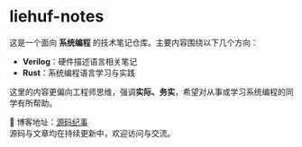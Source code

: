 # liehuf-notes

这是一个面向 **系统编程** 的技术笔记仓库。主要内容围绕以下几个方向：

- **Verilog**：硬件描述语言相关笔记  
- **Rust**：系统编程语言学习与实践  

这里的内容更偏向工程师思维，强调**实际、务实**，希望对从事或学习系统编程的同学有所帮助。  

📖 博客地址：[源码纪事](https://blog.yuanmajishi.top)  
源码与文章均在持续更新中，欢迎访问与交流。
